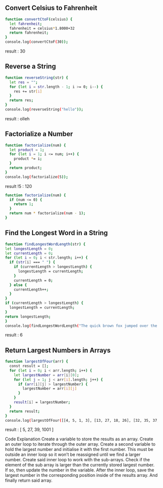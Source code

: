 ## Convert Celsius to Fahrenheit

```sh
function convertCtoF(celsius) {
  let fahrenheit;
  fahrenheit = celsius*1.8000+32
  return fahrenheit;
}
console.log(convertCtoF(30));
```

result : 30

## Reverse a String

```sh
function reverseString(str) {
  let res = "";
  for (let i = str.length - 1; i >= 0; i--) {
    res += str[i]
  }
  return res;
}
console.log(reverseString("hello"));
```

result : olleh

## Factorialize a Number

```sh
function factorialize(num) {
  let product = 1;
  for (let i = 1; i <= num; i++) {
    product *= i;
  }
  return product;
}
console.log(factorialize(5));
```

result !5 : 120

```sh
function factorialize(num) {
  if (num <= 0) {
    return 1;
  }
  return num * factorialize(num - 1);
}
```

## Find the Longest Word in a String

```sh
function findLongestWordLength(str) {
let longestLength = 0;
let currentLength = 0;
for (let i = 0; i < str.length; i++) {
  if (str[i] === " ") {
    if (currentLength > longestLength) {
      longestLength = currentLength;
    }
    currentLength = 0;
  } else {
    currentLength++;
  }
}
if (currentLength > longestLength) {
  longestLength = currentLength;
}
return longestLength;
}
console.log(findLongestWordLength("The quick brown fox jumped over the lazy dog"));
```

result : 6

## Return Largest Numbers in Arrays
```sh
function largestOfFour(arr) {
  const result = [];
  for (let i = 0; i < arr.length; i++) {
    let largestNumber = arr[i][0];
    for (let j = 1; j < arr[i].length; j++) {
      if (arr[i][j] > largestNumber) {
        largestNumber = arr[i][j]
      }
    }
    result[i] = largestNumber;
  }
  return result;
}
console.log(largestOfFour([[4, 5, 1, 3], [13, 27, 18, 26], [32, 35, 37, 39], [1000, 1001, 857, 1]]));
```

result : [ 5, 27, 39, 1001 ]

Code Explanation
Create a variable to store the results as an array.
Create an outer loop to iterate through the outer array.
Create a second variable to hold the largest number and initialise it with the first number. This must be outside an inner loop so it won’t be reassigned until we find a larger number.
Create said inner loop to work with the sub-arrays.
Check if the element of the sub array is larger than the currently stored largest number. If so, then update the number in the variable.
After the inner loop, save the largest number in the corresponding position inside of the results array.
And finally return said array.


